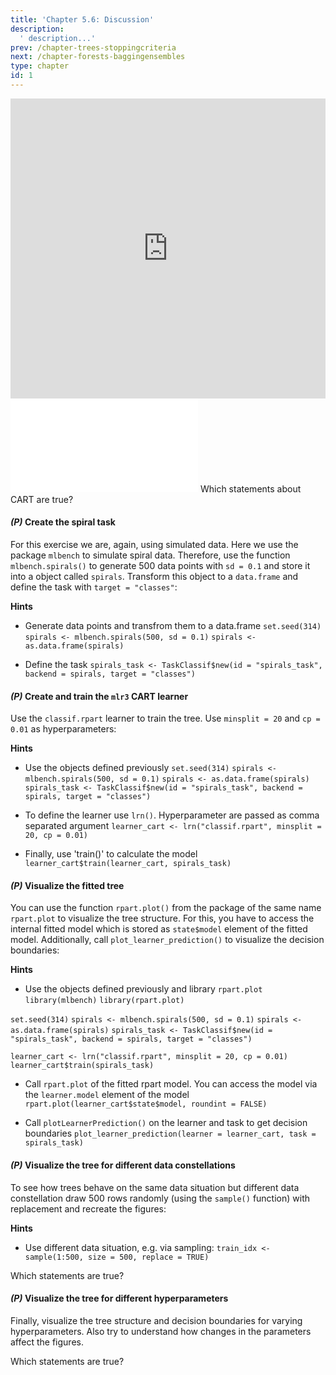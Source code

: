 ```yaml
---
title: 'Chapter 5.6: Discussion'
description:
  ' description...'
prev: /chapter-trees-stoppingcriteria
next: /chapter-forests-baggingensembles
type: chapter
id: 1
---
```


<exercise id="1" title="Video Lecture">

<iframe width="100%" height="480" src="https://www.youtube.com/embed/nKULLVAUk74" frameborder="0" allow="accelerometer; autoplay; encrypted-media; gyroscope; picture-in-picture" allowfullscreen></iframe>

</exercise>

<exercise id="2" title="Slides">

<object data="pdfs/5/slides-cart-discussion.pdf" type="application/pdf" style="width:100%;height:480px">
    <embed src="pdfs/5/slides-cart-discussion.pdf" type="application/pdf" />
</object>

</exercise>


<exercise id="3" title="Quiz">
Which statements about CART are true?
<choice>
<opt text="CART is a stable algorithm, if the data changes slightly the tree structure remains quite similar.">
</opt>
<opt text="CART is robust to outliers." correct="true">
</opt>
<opt text="With trees it is easy to handle missing values." correct="true">
</opt>
<opt text="A simple tree is everything you need to fit a linear function y≈a+b∗x with numeric target.">
</opt>
</choice>
</exercise>


<exercise id="4" title="Coding">

#### *(P)* Create the spiral task

For this exercise we are, again, using simulated data. Here we use the package `mlbench` to simulate spiral data. Therefore, use the function `mlbench.spirals()` to generate 500 data points with `sd = 0.1` and store it into a object called `spirals`. Transform this object to a `data.frame` and define the task with `target = "classes"`:


<codeblock id="05_06_01">

**Hints**
- Generate data points and transfrom them to a data.frame
`set.seed(314)`
`spirals <- mlbench.spirals(500, sd = 0.1)`
`spirals <- as.data.frame(spirals)`

- Define the task
`spirals_task <- TaskClassif$new(id = "spirals_task", backend = spirals, target = "classes")`
</codeblock>


#### *(P)* Create and train the `mlr3` CART learner

Use the `classif.rpart` learner to train the tree. Use `minsplit = 20`  and `cp = 0.01` as hyperparameters:


<codeblock id="05_06_02">

**Hints**
- Use the objects defined previously
`set.seed(314)`
`spirals <- mlbench.spirals(500, sd = 0.1)`
`spirals <- as.data.frame(spirals)`
`spirals_task <- TaskClassif$new(id = "spirals_task", backend = spirals, target = "classes")`

- To define the learner use `lrn()`. Hyperparameter are passed as comma separated argument
`learner_cart <- lrn("classif.rpart", minsplit = 20, cp = 0.01)`

- Finally, use 'train()' to calculate the model
`learner_cart$train(learner_cart, spirals_task)`

</codeblock>


#### *(P)* Visualize the fitted tree

You can use the function `rpart.plot()` from the package of the same name `rpart.plot` to visualize the tree structure. For this, you have to access the internal fitted model which is stored as `state$model` element of the fitted model. Additionally, call `plot_learner_prediction()` to visualize the decision boundaries:


<codeblock id="05_06_03">

**Hints**
- Use the objects defined previously and library `rpart.plot`
`library(mlbench)`
`library(rpart.plot)`

`set.seed(314)`
`spirals <- mlbench.spirals(500, sd = 0.1)`
`spirals <- as.data.frame(spirals)`
`spirals_task <- TaskClassif$new(id = "spirals_task", backend = spirals, target = "classes")`

`learner_cart <- lrn("classif.rpart", minsplit = 20, cp = 0.01)`
`learner_cart$train(spirals_task)`

- Call `rpart.plot` of the fitted rpart model. You can access the model via the `learner.model` element of the model
`rpart.plot(learner_cart$state$model, roundint = FALSE)`

- Call `plotLearnerPrediction()` on the learner and task to get decision boundaries
`plot_learner_prediction(learner = learner_cart, task = spirals_task)`
</codeblock>



#### *(P)* Visualize the tree for different data constellations

To see how trees behave on the same data situation but different data constellation draw 500 rows randomly (using the `sample()` function) with replacement and recreate the figures:


<codeblock id="05_06_04">

**Hints**

- Use different data situation, e.g. via sampling:
`train_idx <- sample(1:500, size = 500, replace = TRUE)`
</codeblock>
</exercise>



<exercise id="5" title="Quiz">
Which statements are true?
<choice>
<opt text="The data situation is still the same, we are just using less unique data points." correct="true">
</opt>
<opt text="The tree structure for different data situations remains the same.">
</opt>
<opt text="The decision boundaries for different data situations remain the same.">
</opt>
</choice>
</exercise>


<exercise id="6" title="Coding">

#### *(P)* Visualize the tree for different hyperparameters

Finally, visualize the tree structure and decision boundaries for varying hyperparameters. Also try to understand how changes in the parameters affect the figures.

<codeblock id="05_06_05">

</codeblock>
</exercise>


<exercise id="7" title="Quiz">
Which statements are true?
<choice>
<opt text="Reducing just the complexity cp leads to bigger trees.">
</opt>
<opt text="Reducing complexity cp, minsplit at the same time leads to bigger trees." correct="true">
</opt>
<opt text="A very small minsplit leads to smaller trees.">
</opt>
<opt text="The bigger the tree the more unstable its structure becomes." correct="true">
</opt>
</choice>
</exercise>